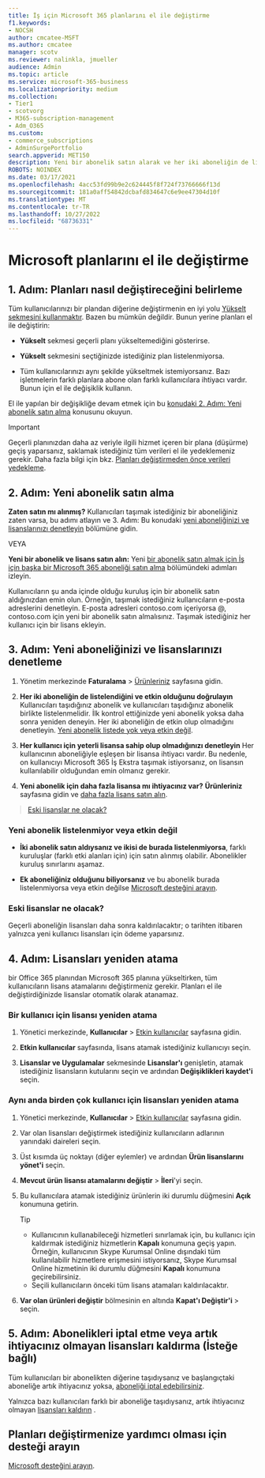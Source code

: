 ```yaml
---
title: İş için Microsoft 365 planlarını el ile değiştirme
f1.keywords:
- NOCSH
author: cmcatee-MSFT
ms.author: cmcatee
manager: scotv
ms.reviewer: nalinkla, jmueller
audience: Admin
ms.topic: article
ms.service: microsoft-365-business
ms.localizationpriority: medium
ms.collection:
- Tier1
- scotvorg
- M365-subscription-management
- Adm_O365
ms.custom:
- commerce_subscriptions
- AdminSurgePortfolio
search.appverid: MET150
description: Yeni bir abonelik satın alarak ve her iki aboneliğin de listelenmiş ve etkin olduğundan emin olarak abonelikleri el ile değiştirin.
ROBOTS: NOINDEX
ms.date: 03/17/2021
ms.openlocfilehash: 4acc53fd99b9e2c624445f8f724f73766666f13d
ms.sourcegitcommit: 181a0aff54842dcbafd834647c6e9ee47304d10f
ms.translationtype: MT
ms.contentlocale: tr-TR
ms.lasthandoff: 10/27/2022
ms.locfileid: "68736331"
---
```

# <a name="manually-change-microsoft-plans"></a>Microsoft planlarını el ile değiştirme

## <a name="step-1-decide-how-to-change-plans"></a>1. Adım: Planları nasıl değiştireceğini belirleme

Tüm kullanıcılarınızı bir plandan diğerine değiştirmenin en iyi yolu [Yükselt sekmesini kullanmaktır](upgrade-to-different-plan.md). Bazen bu mümkün değildir. Bunun yerine planları el ile değiştirin:

- **Yükselt** sekmesi geçerli planı yükseltemediğini gösterirse.

- **Yükselt** sekmesini seçtiğinizde istediğiniz plan listelenmiyorsa.

- Tüm kullanıcılarınızı aynı şekilde yükseltmek istemiyorsanız. Bazı işletmelerin farklı planlara abone olan farklı kullanıcılara ihtiyacı vardır. Bunun için el ile değişiklik kullanın.

El ile yapılan bir değişikliğe devam etmek için bu [konudaki 2. Adım: Yeni abonelik satın alma](#step-2-buy-a-new-subscription) konusunu okuyun.

> [!IMPORTANT]
> Geçerli planınızdan daha az veriyle ilgili hizmet içeren bir plana (düşürme) geçiş yaparsanız, saklamak istediğiniz tüm verileri el ile yedeklemeniz gerekir. Daha fazla bilgi için bkz. [Planları değiştirmeden önce verileri yedekleme](move-users-different-subscription.md).

## <a name="step-2-buy-a-new-subscription"></a>2. Adım: Yeni abonelik satın alma

**Zaten satın mı alınmış?** Kullanıcıları taşımak istediğiniz bir aboneliğiniz zaten varsa, bu adımı atlayın ve 3. Adım: Bu konudaki [yeni aboneliğinizi ve lisanslarınızı denetleyin](#step-3-check-your-new-subscription-and-licenses) bölümüne gidin.

VEYA

**Yeni bir abonelik ve lisans satın alın:** Yeni [bir abonelik satın almak için İş için başka bir Microsoft 365 aboneliği satın alma](../try-or-buy-microsoft-365.md) bölümündeki adımları izleyin.

Kullanıcıların şu anda içinde olduğu kuruluş için bir abonelik satın aldığınızdan emin olun. Örneğin, taşımak istediğiniz kullanıcıların e-posta adreslerini denetleyin. E-posta adresleri contoso.com içeriyorsa \@, contoso.com için yeni bir abonelik satın almalısınız.
Taşımak istediğiniz her kullanıcı için bir lisans ekleyin.

## <a name="step-3-check-your-new-subscription-and-licenses"></a>3. Adım: Yeni aboneliğinizi ve lisanslarınızı denetleme

1. Yönetim merkezinde **Faturalama** \> <a href="https://go.microsoft.com/fwlink/p/?linkid=842054" target="_blank">Ürünleriniz</a> sayfasına gidin.

2. **Her iki aboneliğin de listelendiğini ve etkin olduğunu doğrulayın** Kullanıcıları taşıdığınız abonelik ve kullanıcıları taşıdığınız abonelik birlikte listelenmelidir. İlk kontrol ettiğinizde yeni abonelik yoksa daha sonra yeniden deneyin. Her iki aboneliğin de etkin olup olmadığını denetleyin. [Yeni abonelik listede yok veya etkin değil](#the-new-subscription-isnt-listed-or-isnt-active).

3. **Her kullanıcı için yeterli lisansa sahip olup olmadığınızı denetleyin** Her kullanıcının aboneliğiyle eşleşen bir lisansa ihtiyacı vardır. Bu nedenle, on kullanıcıyı Microsoft 365 İş Ekstra taşımak istiyorsanız, on lisansın kullanılabilir olduğundan emin olmanız gerekir.

4. **Yeni abonelik için daha fazla lisansa mı ihtiyacınız var?**
   **Ürünleriniz** sayfasına gidin ve [daha fazla lisans satın alın](../licenses/buy-licenses.md).

> [Eski lisanslar ne olacak?](#what-about-the-old-licenses)

### <a name="the-new-subscription-isnt-listed-or-isnt-active"></a>Yeni abonelik listelenmiyor veya etkin değil

- **İki abonelik satın aldıysanız ve ikisi de burada listelenmiyorsa**, farklı kuruluşlar (farklı etki alanları için) için satın alınmış olabilir. Abonelikler kuruluş sınırlarını aşamaz.

- **Ek aboneliğiniz olduğunu biliyorsanız** ve bu abonelik burada listelenmiyorsa veya etkin değilse [Microsoft desteğini arayın](../../admin/get-help-support.md).

### <a name="what-about-the-old-licenses"></a>Eski lisanslar ne olacak?

Geçerli aboneliğin lisansları daha sonra kaldırılacaktır; o tarihten itibaren yalnızca yeni kullanıcı lisansları için ödeme yaparsınız.

## <a name="step-4-reassign-licenses"></a>4. Adım: Lisansları yeniden atama

bir Office 365 planından Microsoft 365 planına yükseltirken, tüm kullanıcıların lisans atamalarını değiştirmeniz gerekir. Planları el ile değiştirdiğinizde lisanslar otomatik olarak atanamaz.

### <a name="reassign-a-license-for-one-user"></a>Bir kullanıcı için lisansı yeniden atama

1. Yönetici merkezinde, **Kullanıcılar** \> <a href="https://go.microsoft.com/fwlink/p/?linkid=834822" target="_blank">Etkin kullanıcılar</a> sayfasına gidin.

2. **Etkin kullanıcılar** sayfasında, lisans atamak istediğiniz kullanıcıyı seçin.

3. **Lisanslar ve Uygulamalar** sekmesinde **Lisanslar'ı** genişletin, atamak istediğiniz lisansların kutularını seçin ve ardından **Değişiklikleri kaydet'i** seçin.

### <a name="reassign-licenses-for-multiple-users-at-once"></a>Aynı anda birden çok kullanıcı için lisansları yeniden atama

1. Yönetici merkezinde, **Kullanıcılar** \> <a href="https://go.microsoft.com/fwlink/p/?linkid=834822" target="_blank">Etkin kullanıcılar</a> sayfasına gidin.

2. Var olan lisansları değiştirmek istediğiniz kullanıcıların adlarının yanındaki daireleri seçin.

3. Üst kısımda üç noktayı (diğer eylemler) ve ardından **Ürün lisanslarını yönet'i** seçin.

4. **Mevcut ürün lisansı atamalarını değiştir** \> **İleri**'yi seçin.

5. Bu kullanıcılara atamak istediğiniz ürünlerin iki durumlu düğmesini **Açık** konumuna getirin.

    > [!TIP]
    > - Kullanıcının kullanabileceği hizmetleri sınırlamak için, bu kullanıcı için kaldırmak istediğiniz hizmetlerin **Kapalı** konumuna geçiş yapın. Örneğin, kullanıcının Skype Kurumsal Online dışındaki tüm kullanılabilir hizmetlere erişmesini istiyorsanız, Skype Kurumsal Online hizmetinin iki durumlu düğmesini **Kapalı** konumuna geçirebilirsiniz.
    > - Seçili kullanıcıların önceki tüm lisans atamaları kaldırılacaktır.

6. **Var olan ürünleri değiştir** bölmesinin en altında **Kapat'ı Değiştir'i** \> seçin.

## <a name="step-5-cancel-subscriptions-or-remove-licenses-that-you-no-longer-need-optional"></a>5. Adım: Abonelikleri iptal etme veya artık ihtiyacınız olmayan lisansları kaldırma (İsteğe bağlı)

Tüm kullanıcıları bir abonelikten diğerine taşıdıysanız ve başlangıçtaki aboneliğe artık ihtiyacınız yoksa, [aboneliği iptal edebilirsiniz](cancel-your-subscription.md).

Yalnızca bazı kullanıcıları farklı bir aboneliğe taşıdıysanız, artık ihtiyacınız olmayan [lisansları kaldırın](../licenses/buy-licenses.md) .

## <a name="call-support-to-help-you-change-plans"></a>Planları değiştirmenize yardımcı olması için desteği arayın

[Microsoft desteğini arayın](../../admin/get-help-support.md).
